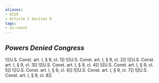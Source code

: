 ```yaml
---
aliases: 
- A1S9
- Article I Section 9
tags: 
- us-const
---
```

## *Powers Denied Congress*

![[U.S. Const. art. I, § 9, cl. 1]]
![[U.S. Const. art. I, § 9, cl. 2]]
![[U.S. Const. art. I, § 9, cl. 3]]
![[U.S. Const. art. I, § 9, cl. 4]]
![[U.S. Const. art. I, § 9, cl. 5]]
![[U.S. Const. art. I, § 9, cl. 6]]
![[U.S. Const. art. I, § 9, cl. 7]]
![[U.S. Const. art. I, § 9, cl. 8]]
